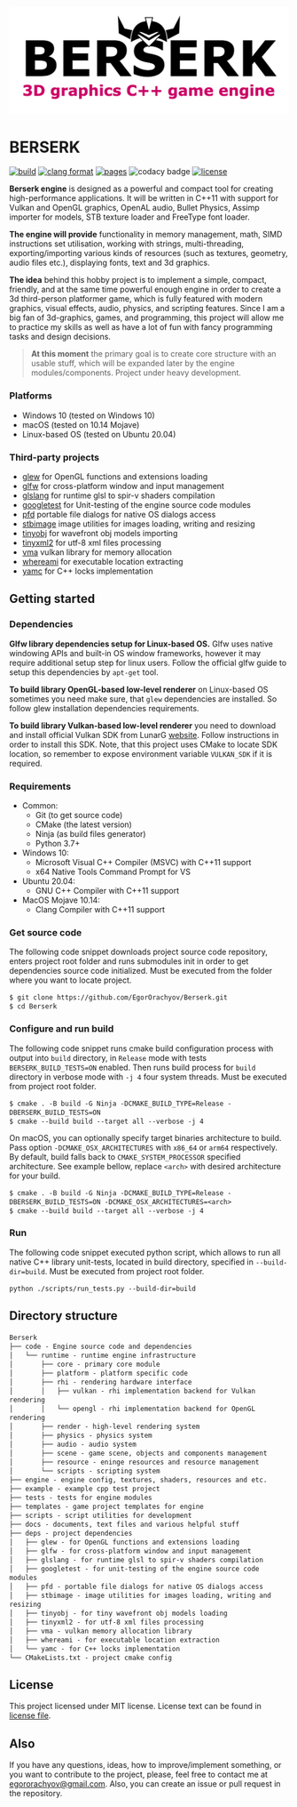 ![Project logo](https://github.com/EgorOrachyov/Berserk/blob/master/docs/images/logo-main.png)

# BERSERK

[![build](https://github.com/EgorOrachyov/Berserk/actions/workflows/build.yml/badge.svg?branch=master)](https://github.com/EgorOrachyov/Berserk/actions/workflows/build.yml)
[![clang format](https://github.com/EgorOrachyov/Berserk/actions/workflows/clang-format.yml/badge.svg?branch=master)](https://github.com/EgorOrachyov/Berserk/actions/workflows/clang-format.yml)
[![pages](https://github.com/EgorOrachyov/Berserk/actions/workflows/pages.yml/badge.svg?branch=master)](https://github.com/EgorOrachyov/Berserk/actions/workflows/pages.yml)
![codacy badge](https://app.codacy.com/project/badge/Grade/674eff47dbfa45e38c5fd3765f3256ba)
[![license](https://img.shields.io/badge/license-MIT-orange)](https://github.com/EgorOrachyov/Berserk/blob/master/LICENSE.md)

**Berserk engine** is designed as a powerful and compact tool for creating high-performance applications. It will be
written in C++11 with support for Vulkan and OpenGL graphics, OpenAL audio, Bullet Physics, Assimp importer for models,
STB texture loader and FreeType font loader.

**The engine will provide** functionality in memory management, math, SIMD instructions set utilisation, working with
strings, multi-threading, exporting/importing various kinds of resources (such as textures, geometry, audio files etc.),
displaying fonts, text and 3d graphics.

**The idea** behind this hobby project is to implement a simple, compact, friendly, and at the same time powerful enough
engine in order to create a 3d third-person platformer game, which is fully featured with modern graphics, visual
effects, audio, physics, and scripting features. Since I am a big fan of 3d-graphics, games, and programming, this
project will allow me to practice my skills as well as have a lot of fun with fancy programming tasks and design
decisions.

> **At this moment** the primary goal is to create core structure with an usable stuff,
> which will be expanded later by the engine modules/components.
> Project under heavy development.

### Platforms

- Windows 10 (tested on Windows 10)
- macOS (tested on 10.14 Mojave)
- Linux-based OS (tested on Ubuntu 20.04)

### Third-party projects

* [glew](https://github.com/Perlmint/glew-cmake) for OpenGL functions and extensions loading
* [glfw](https://github.com/glfw/glfw) for cross-platform window and input management
* [glslang](https://github.com/KhronosGroup/glslang) for runtime glsl to spir-v shaders compilation
* [googletest](https://github.com/google/googletest) for Unit-testing of the engine source code modules
* [pfd](https://github.com/samhocevar/portable-file-dialogs) portable file dialogs for native OS dialogs access
* [stbimage](https://github.com/nothings/stb) image utilities for images loading, writing and resizing
* [tinyobj](https://github.com/tinyobjloader/tinyobjloader) for wavefront obj models importing
* [tinyxml2](https://github.com/leethomason/tinyxml2) for utf-8 xml files processing
* [vma](https://github.com/GPUOpen-LibrariesAndSDKs/VulkanMemoryAllocator) vulkan library for memory allocation
* [whereami](https://github.com/gpakosz/whereami) for executable location extracting
* [yamc](https://github.com/yohhoy/yamc) for C++ locks implementation

## Getting started

### Dependencies

**Glfw library dependencies setup for Linux-based OS.**
Glfw uses native windowing APIs and built-in OS window frameworks, however it may require additional setup step for
linux users. Follow the official glfw guide to setup this dependencies by `apt-get` tool.

**To build library OpenGL-based low-level renderer** on Linux-based OS sometimes you need make sure, that `glew`
dependencies are installed. So follow glew installation dependencies requirements.

**To build library Vulkan-based low-level renderer** you need to download and install official Vulkan SDK from
LunarG [website](https://www.lunarg.com/vulkan-sdk/). Follow instructions in order to install this SDK. Note, that this
project uses CMake to locate SDK location, so remember to expose environment variable `VULKAN_SDK` if it is required.

### Requirements

* Common:
    * Git (to get source code)
    * CMake (the latest version)
    * Ninja (as build files generator)
    * Python 3.7+
* Windows 10:
    * Microsoft Visual C++ Compiler (MSVC) with C++11 support
    * x64 Native Tools Command Prompt for VS
* Ubuntu 20.04:
    * GNU C++ Compiler with C++11 support
* MaсOS Mojave 10.14:
    * Clang Compiler with C++11 support

### Get source code

The following code snippet downloads project source code repository, enters project root folder and runs submodules init
in order to get dependencies source code initialized. Must be executed from the folder where you want to locate project.

```shell
$ git clone https://github.com/EgorOrachyov/Berserk.git
$ cd Berserk
```

### Configure and run build

The following code snippet runs cmake build configuration process with output into `build` directory, in `Release` mode
with tests `BERSERK_BUILD_TESTS=ON` enabled. Then runs build process for `build` directory in verbose mode with `-j 4`
four system threads. Must be executed from project root folder.

```shell
$ cmake . -B build -G Ninja -DCMAKE_BUILD_TYPE=Release -DBERSERK_BUILD_TESTS=ON
$ cmake --build build --target all --verbose -j 4
```

On macOS, you can optionally specify target binaries architecture to build. Pass option `-DCMAKE_OSX_ARCHITECTURES`
with `x86_64` or `arm64` respectively. By default, build falls back to `CMAKE_SYSTEM_PROCESSOR` specified architecture.
See example bellow, replace `<arch>` with desired architecture for your build.

```shell
$ cmake . -B build -G Ninja -DCMAKE_BUILD_TYPE=Release -DBERSERK_BUILD_TESTS=ON -DCMAKE_OSX_ARCHITECTURES=<arch>
$ cmake --build build --target all --verbose -j 4
```

### Run

The following code snippet executed python script, which allows to run all native C++ library unit-tests, located in
build directory, specified in `--build-dir=build`. Must be executed from project root folder.

```shell
python ./scripts/run_tests.py --build-dir=build
```

## Directory structure

```ignorelang
Berserk
├── code - Engine source code and dependencies
│   └── runtime - runtime engine infrastructure
│       ├── core - primary core module
│       ├── platform - platform specific code
│       ├── rhi - rendering hardware interface
│       │   ├── vulkan - rhi implementation backend for Vulkan rendering 
│       │   └── opengl - rhi implementation backend for OpenGL rendering
│       ├── render - high-level rendering system
│       ├── physics - physics system
│       ├── audio - audio system
│       ├── scene - game scene, objects and components management
│       ├── resource - eninge resources and resource management
│       └── scripts - scripting system
├── engine - engine config, textures, shaders, resources and etc.
├── example - example cpp test project
├── tests - tests for engine modules
├── templates - game project templates for engine
├── scripts - script utilities for development
├── docs - documents, text files and various helpful stuff
├── deps - project dependencies
│   ├── glew - for OpenGL functions and extensions loading
│   ├── glfw - for cross-platform window and input management
│   ├── glslang - for runtime glsl to spir-v shaders compilation
│   ├── googletest - for unit-testing of the engine source code modules
│   ├── pfd - portable file dialogs for native OS dialogs access
│   ├── stbimage - image utilities for images loading, writing and resizing
│   ├── tinyobj - for tiny wavefront obj models loading
│   ├── tinyxml2 - for utf-8 xml files processing
│   ├── vma - vulkan memory allocation library
│   ├── whereami - for executable location extraction
│   └── yamc - for C++ locks implementation
└── CMakeLists.txt - project cmake config
```

## License

This project licensed under MIT license. License text can be found in
[license file](https://github.com/EgorOrachyov/Berserk/blob/master/LICENSE.md).

## Also

If you have any questions, ideas, how to improve/implement something, or you want to contribute to the project, please,
feel free to contact me at egororachyov@gmail.com. Also, you can create an issue or pull request in the repository.